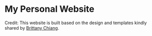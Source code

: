 # My Personal Website

Credit: This website is built based on the design and templates kindly shared by [Brittany Chiang](https://bchiang7.github.io).
